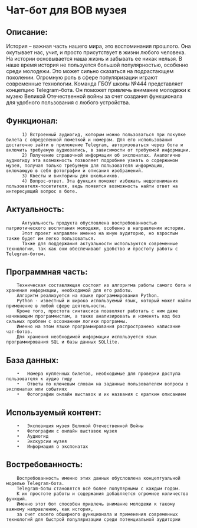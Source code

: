 # Чат-бот для ВОВ музея

## Описание:

История – важная часть нашего мира, это воспоминания прошлого.
Она окутывает нас, учит, и просто присутствует в жизни любого человека.
На истории основывается наша жизнь и забывать ее никак нельзя.
В наше время история не пользуется большой популярностью, особенно среди молодежи.
Это может сильно сказаться на подрастающем поколении. 
Огромную роль в сфере популяризации играют современные технологии.
Команда ГБОУ школы №444 представляет концепцию Telegram-бота.
Он поможет привлечь внимание молодежи к музею Великой Отечественной войны за счет создания функционала для удобного пользования с любого устройства.

## Функционал:

          1) Встроенный аудиогид, которым можно пользоваться при покупке билета с определенной пометкой и номером. Для его использования достаточно зайти в приложение Telegram, авторизоваться через бота и включить требуемую аудиозапись, в зависимости от требуемой информации.
          2) Получение справочной информации об экспонатах. Аналогично аудиогиду эта возможность позволяет подробнее узнать о содержимом музея, получая только требуемую для пользователя информацию, включающую в себя фотографии и описания изображений. 
          3) Квесты и викторины для школьников.
          4) Вопрос-ответ. Эта функция поможет избежать недопонимания пользователя-посетителя, ведь появится возможность найти ответ на интересующий вопрос в боте.

## Актуальность:

          Актуальность продукта обусловлена востребованностью патриотического воспитания молодежи, особенно в направлении истории.
          Этот проект направлен именно на юную аудиторию, но взрослым также будет им легко пользоваться.
          Также для поддержания актуальности используются современные технологии, так как они обеспечивают удобство и простоту работы с Telegram-ботом.

## Программная часть:

        Техническая составляющая состоит из алгоритма работы самого бота и хранения информации, необходимой для его работы.
        Алгоритм реализуется на языке программирования Python. 
        Python - известный и широко используемый язык, который может найти применение в любой сфере деятельности. 
        Кроме того, простота синтаксиса позволяет работать с ним даже начинающим программистам, а также анализировать и изменять код без сильных проблем с осознанием логики программы.
        Именно на этом языке программирования распространено написание чат-ботов. 
        Для хранения необходимой информации используется язык программирования SQL и базы данных SQLlite. 
    
## База данных:

        •	Номера купленных билетов, необходимые для проверки доступа пользователя к аудио гиду 
        •	Ответы по ключевым словам на заданные пользователем вопросы о экспонатах или событиях
        •	Фотографии онлайн выставок и их названия с кратким описанием
        
## Используемый контент:

        •	Экспозиция музея Великой Отечественной Войны
        •	Фотографии с онлайн выставок музея
        •	Аудиогид
        •	Экскурсии музея
        •	Информация о экспонатах
        
## Востребованность:

        Востребованность именно этих данных обусловлена концептуальной моделью Telegram-бота.
        Telegram-боты становятся всё более популярными с каждым годом.
        К их простоте работы и содержания добавляется огромное количество функций. 
        Именно этот бот способен привлечь внимание молодежи к такому важному направлению, как история,
        за счет своего обширного функционала и применения современных технологий для быстрой популяризации среди потенциальной аудитории
